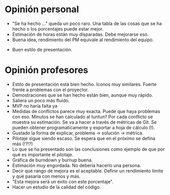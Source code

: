 # Opinión personal
* "Se ha hecho ..." queda un poco raro. Una tabla de las cosas que se ha hecho o los porcentajes puede estar mejor.
* Estimación de horas están muy disparadas. Debe mejorarse eso.
* Buena idea, rendimiento del PM equivale al rendimiento del equipo.
+ Buen estilo de presentación.

# Opinión profesores
* Estilo de presentación está bien hecho. Iconos muy similares. Fuerte frente a problemas con el proyector.
* Demostraciones que se han hecho están bien, aunque muy rápido.
* Saliera un poco más fluido.
* MVP no haría falta ya
* Medidas de conflictos parece muy exacta. Puede que haya problemas con eso. Minutos se han calculado al tuntun? Por cada conflicto se muestra su estimación. Se va a hacer a través de métricas de Git. Se pueden obtener programaticamente y exportar a hoja de cálculo (!).
* Gustado la forma de explicar, problema -> solución -> métrica.
* Pilotaje sigue siendo escaso. Se espera que en el próximo se defina más (!?!?)
* Lo que se ha presentado son las conclusiones como ejemplo de que por qué es importante el pilotaje.
* Gráfica de burndown y burnup buena. 
* Estimación muy engordada. No debería hacerlo una persona.
* Decir qué rango de mejora es el aceptable. Definir un rendimiento límite y qué pasaría con menos y más.
* "Esta mejora será un éxito con este porcentaje".
* Hacer un estudio de la calidad del código. 
